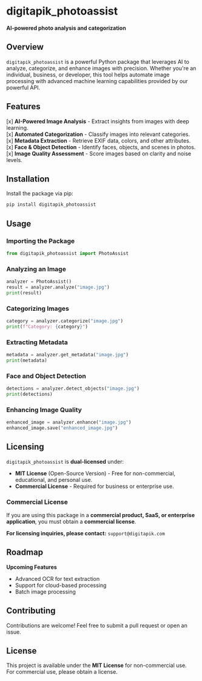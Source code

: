 # digitapik_photoassist  
**AI-powered photo analysis and categorization**  

## Overview  
`digitapik_photoassist` is a powerful Python package that leverages AI to analyze, categorize, and enhance images with precision. Whether you're an individual, business, or developer, this tool helps automate image processing with advanced machine learning capabilities provided by our powerful API.  

## Features  
[x] **AI-Powered Image Analysis** - Extract insights from images with deep learning.  
[x] **Automated Categorization** - Classify images into relevant categories.  
[x] **Metadata Extraction** - Retrieve EXIF data, colors, and other attributes.  
[x] **Face & Object Detection** - Identify faces, objects, and scenes in photos.  
[x] **Image Quality Assessment** - Score images based on clarity and noise levels.  

## Installation  
Install the package via pip:  
```bash
pip install digitapik_photoassist
```

## Usage  

### Importing the Package  
```python
from digitapik_photoassist import PhotoAssist
```

### Analyzing an Image  
```python
analyzer = PhotoAssist()
result = analyzer.analyze("image.jpg")
print(result)
```

### Categorizing Images  
```python
category = analyzer.categorize("image.jpg")
print(f"Category: {category}")
```

### Extracting Metadata  
```python
metadata = analyzer.get_metadata("image.jpg")
print(metadata)
```

### Face and Object Detection  
```python
detections = analyzer.detect_objects("image.jpg")
print(detections)
```

### Enhancing Image Quality  
```python
enhanced_image = analyzer.enhance("image.jpg")
enhanced_image.save("enhanced_image.jpg")
```

## Licensing  

`digitapik_photoassist` is **dual-licensed** under:  

- **MIT License** (Open-Source Version) - Free for non-commercial, educational, and personal use.  
- **Commercial License** - Required for business or enterprise use.  

### Commercial License  
If you are using this package in a **commercial product, SaaS, or enterprise application**, you must obtain a **commercial license**.  

**For licensing inquiries, please contact:** `support@digitapik.com`  

## Roadmap  
**Upcoming Features**  
- Advanced OCR for text extraction  
- Support for cloud-based processing  
- Batch image processing  

## Contributing  
Contributions are welcome! Feel free to submit a pull request or open an issue.  

## License  
This project is available under the **MIT License** for non-commercial use.  
For commercial use, please obtain a license. 